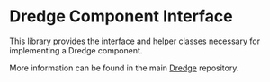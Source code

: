# Dredge Component Interface

This library provides the interface and helper classes necessary for
implementing a Dredge component.

More information can be found in the main [Dredge] repository.

[Dredge]: https://github.com/bharley/dredge